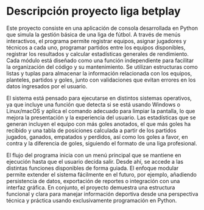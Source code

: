# Descripción proyecto liga betplay

Este proyecto consiste en una aplicación de consola desarrollada en Python que simula la gestión básica de una liga de fútbol. A través de menús interactivos, el programa permite registrar equipos, asignar jugadores y técnicos a cada uno, programar partidos entre los equipos disponibles, registrar los resultados y calcular estadísticas generales de rendimiento. Cada módulo está diseñado como una función independiente para facilitar la organización del código y su mantenimiento. Se utilizan estructuras como listas y tuplas para almacenar la información relacionada con los equipos, planteles, partidos y goles, junto con validaciones que evitan errores en los datos ingresados por el usuario.

El sistema está pensado para ejecutarse en distintos sistemas operativos, ya que incluye una función que detecta si se está usando Windows o Linux/macOS y aplica el comando adecuado para limpiar la pantalla, lo que mejora la presentación y la experiencia del usuario. Las estadísticas que se generan incluyen el equipo con más goles anotados, el que más goles ha recibido y una tabla de posiciones calculada a partir de los partidos jugados, ganados, empatados y perdidos, así como los goles a favor, en contra y la diferencia de goles, siguiendo el formato de una liga profesional.

El flujo del programa inicia con un menú principal que se mantiene en ejecución hasta que el usuario decida salir. Desde ahí, se accede a las distintas funciones disponibles de forma guiada. El enfoque modular permite extender el sistema fácilmente en el futuro, por ejemplo, añadiendo persistencia de datos, exportación de reportes o integración con una interfaz gráfica. En conjunto, el proyecto demuestra una estructura funcional y clara para manejar información deportiva desde una perspectiva técnica y práctica usando exclusivamente programación en Python.